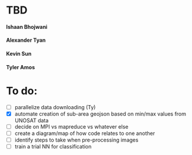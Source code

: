 # TBD 


#### Ishaan Bhojwani
#### Alexander Tyan
#### Kevin Sun
#### Tyler Amos

# To do:
 - [ ] parallelize data downloading (Ty)
 - [X] automate creation of sub-area geojson based on min/max values from UNOSAT data
 - [ ] decide on MPI vs mapreduce vs whatever else 
 - [ ] create a diagram/map of how code relates to one another
 - [ ] identify steps to take when pre-processing images
 - [ ] train a trial NN for classification
